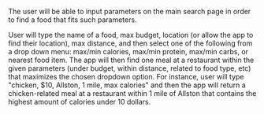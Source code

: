 The user will be able to input parameters on the main search page in order to find a food that fits such parameters.

User will type the name of a food, max budget, location (or allow the app to find their location), max distance, and then select one of the following from a drop down menu: max/min calories, max/min protein, max/min carbs, or nearest food item. The app will then find one meal at a restaurant within the given parameters (under budget, within distance, related to food type, etc) that maximizes the chosen dropdown option. For instance, user will type "chicken, $10, Allston, 1 mile, max calories" and then the app will return a chicken-related meal at a restaurant within 1 mile of Allston that contains the highest amount of calories under 10 dollars.
